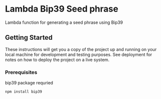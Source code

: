 # Lambda Bip39 Seed phrase

Lambda function for generating a seed phrase using Bip39

## Getting Started

These instructions will get you a copy of the project up and running on your local machine for development and testing purposes. See deployment for notes on how to deploy the project on a live system.

### Prerequisites

bip39 package requried

```
npm install bip39
```
